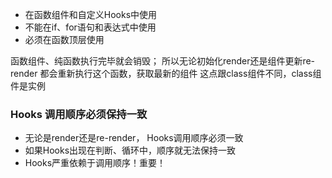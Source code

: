 
- 在函数组件和自定义Hooks中使用
- 不能在if、for语句和表达式中使用
- 必须在函数顶层使用



函数组件、纯函数执行完毕就会销毁；
所以无论初始化render还是组件更新re-render
都会重新执行这个函数，获取最新的组件
这点跟class组件不同，class组件是实例





### Hooks 调用顺序必须保持一致

- 无论是render还是re-render， Hooks调用顺序必须一致
- 如果Hooks出现在判断、循环中，顺序就无法保持一致
- Hooks严重依赖于调用顺序！重要！